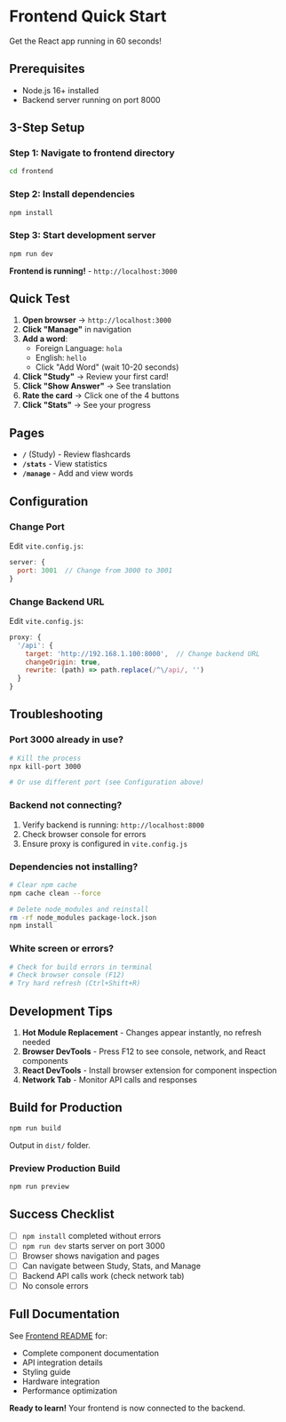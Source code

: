 # Frontend Quick Start

Get the React app running in 60 seconds!

## Prerequisites

- Node.js 16+ installed
- Backend server running on port 8000

## 3-Step Setup

### Step 1: Navigate to frontend directory
```bash
cd frontend
```

### Step 2: Install dependencies
```bash
npm install
```

### Step 3: Start development server
```bash
npm run dev
```

**Frontend is running!** - `http://localhost:3000`

## Quick Test

1. **Open browser** → `http://localhost:3000`
2. **Click "Manage"** in navigation
3. **Add a word**:
   - Foreign Language: `hola`
   - English: `hello`
   - Click "Add Word" (wait 10-20 seconds)
4. **Click "Study"** → Review your first card!
5. **Click "Show Answer"** → See translation
6. **Rate the card** → Click one of the 4 buttons
7. **Click "Stats"** → See your progress

## Pages

- **`/`** (Study) - Review flashcards
- **`/stats`** - View statistics
- **`/manage`** - Add and view words

## Configuration

### Change Port

Edit `vite.config.js`:
```javascript
server: {
  port: 3001  // Change from 3000 to 3001
}
```

### Change Backend URL

Edit `vite.config.js`:
```javascript
proxy: {
  '/api': {
    target: 'http://192.168.1.100:8000',  // Change backend URL
    changeOrigin: true,
    rewrite: (path) => path.replace(/^\/api/, '')
  }
}
```

## Troubleshooting

### Port 3000 already in use?
```bash
# Kill the process
npx kill-port 3000

# Or use different port (see Configuration above)
```

### Backend not connecting?
1. Verify backend is running: `http://localhost:8000`
2. Check browser console for errors
3. Ensure proxy is configured in `vite.config.js`

### Dependencies not installing?
```bash
# Clear npm cache
npm cache clean --force

# Delete node_modules and reinstall
rm -rf node_modules package-lock.json
npm install
```

### White screen or errors?
```bash
# Check for build errors in terminal
# Check browser console (F12)
# Try hard refresh (Ctrl+Shift+R)
```

## Development Tips

1. **Hot Module Replacement** - Changes appear instantly, no refresh needed
2. **Browser DevTools** - Press F12 to see console, network, and React components
3. **React DevTools** - Install browser extension for component inspection
4. **Network Tab** - Monitor API calls and responses

## Build for Production

```bash
npm run build
```

Output in `dist/` folder.

### Preview Production Build

```bash
npm run preview
```

## Success Checklist

- [ ] `npm install` completed without errors
- [ ] `npm run dev` starts server on port 3000
- [ ] Browser shows navigation and pages
- [ ] Can navigate between Study, Stats, and Manage
- [ ] Backend API calls work (check network tab)
- [ ] No console errors

## Full Documentation

See [Frontend README](README.md) for:
- Complete component documentation
- API integration details
- Styling guide
- Hardware integration
- Performance optimization

**Ready to learn!** Your frontend is now connected to the backend.
